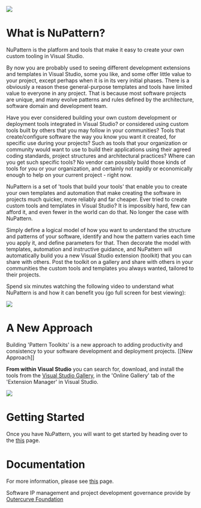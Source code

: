 ![](https://github.com/NuPattern/NuPattern/blob/master/docs/NuPattern%20Logo.png)

# What is NuPattern?
NuPattern is the platform and tools that make it easy to create your own custom tooling in Visual Studio. 

By now you are probably used to seeing different development extensions and templates in Visual Studio, some you like, and some offer little value to your project, except perhaps when it is in its very initial phases. 
There is a obviously a reason these general-purpose templates and tools have limited value to everyone in any project. That is because most software projects are unique, and many evolve patterns and rules defined by the architecture, software domain and development team.
 
Have you ever considered building your own custom development or deployment tools integrated in Visual Studio? or considered using custom tools built by others that you may follow in your communities? Tools that create/configure software the way you know you want it created, for specific use during your projects? Such as tools that your organization or community would want to use to build their applications using their agreed coding standards, project structures and architectural practices? Where can you get such specific tools?
No vendor can possibly build those kinds of tools for you or your organization, and certainly not rapidly or economically enough to help on your current project - right now.

NuPattern is a set of 'tools that build your tools' that enable you to create your own templates and automation that make creating the software in projects much quicker, more reliably and far cheaper.
Ever tried to create custom tools and templates in Visual Studio? It is impossibly hard, few can afford it, and even fewer in the world can do that. No longer the case with NuPattern. 

Simply define a logical model of how you want to understand the structure and patterns of your software, identify and how the pattern varies each time you apply it, and define parameters for that. Then decorate the model with templates, automation and instructive guidance, and NuPattern will automatically build you a new Visual Studio extension (toolkit) that you can share with others. Post the toolkit on a gallery and share with others in your communities the custom tools and templates you always wanted, tailored to their projects.

Spend six minutes watching the following video to understand what NuPattern is and how it can benefit you (go full screen for best viewing):

[![](http://img.youtube.com/vi/pHaBP2vQLt0/0.jpg)](http://www.youtube.com/watch?v=pHaBP2vQLt0)

# A New Approach
Building 'Pattern Toolkits' is a new approach to adding productivity and consistency to your software development and deployment projects. [[New Approach]]

**From within Visual Studio** you can search for, download, and install the tools from the [Visual Studio Gallery](http://visualstudiogallery.msdn.microsoft.com/332f060b-2352-41c9-b8dc-95d8ad21329b), in the 'Online Gallery' tab of the 'Extension Manager' in Visual Studio. 

![](https://github.com/NuPattern/NuPattern/blob/master/docs/Home_NuPattern%20on%20VSGallery.png)

# Getting Started
Once you have NuPattern, you will want to get started by heading over to the [this](https://github.com/NuPattern/NuPattern/wiki/Getting-Started) page.

# Documentation
For more information, please see [this](https://github.com/NuPattern/NuPattern/wiki) page.


Software IP management and project development governance provide by [Outercurve Foundation](www.outercurve.org)
